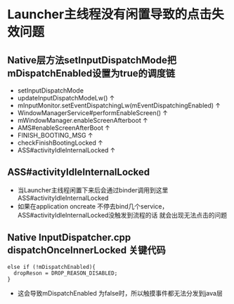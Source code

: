 # Launcher主线程没有闲置导致的点击失效问题
## Native层方法setInputDispatchMode把mDispatchEnabled设置为true的调度链
- setInputDispatchMode
- updateInputDispatchModeLw() &uarr;
- mInputMonitor.setEventDispatchingLw(mEventDispatchingEnabled)  &uarr;
- WindowManagerService#performEnableScreen()  &uarr;
- mWindowManager.enableScreenAfterboot  &uarr;
- AMS#enableScreenAfterBoot  &uarr;
- FINISH_BOOTING_MSG  &uarr;
- checkFinishBootingLocked  &uarr;
- ASS#activityIdleInternalLocked  &uarr;

## ASS#activityIdleInternalLocked

- 当Launcher主线程闲置下来后会通过binder调用到这里ASS#activityIdleInternalLocked
- 如果在application oncreate 不停去bind几个service，ASS#activityIdleInternalLocked没触发到流程的话
  就会出现无法点击的问题

## Native InputDispatcher.cpp dispatchOnceInnerLocked 关键代码
  ````
  else if (!mDispatchEnabled){
    dropReson = DROP_REASON_DISABLED;
  }
  ````
- 这会导致mDispatchEnabled 为false时，所以触摸事件都无法分发到java层
